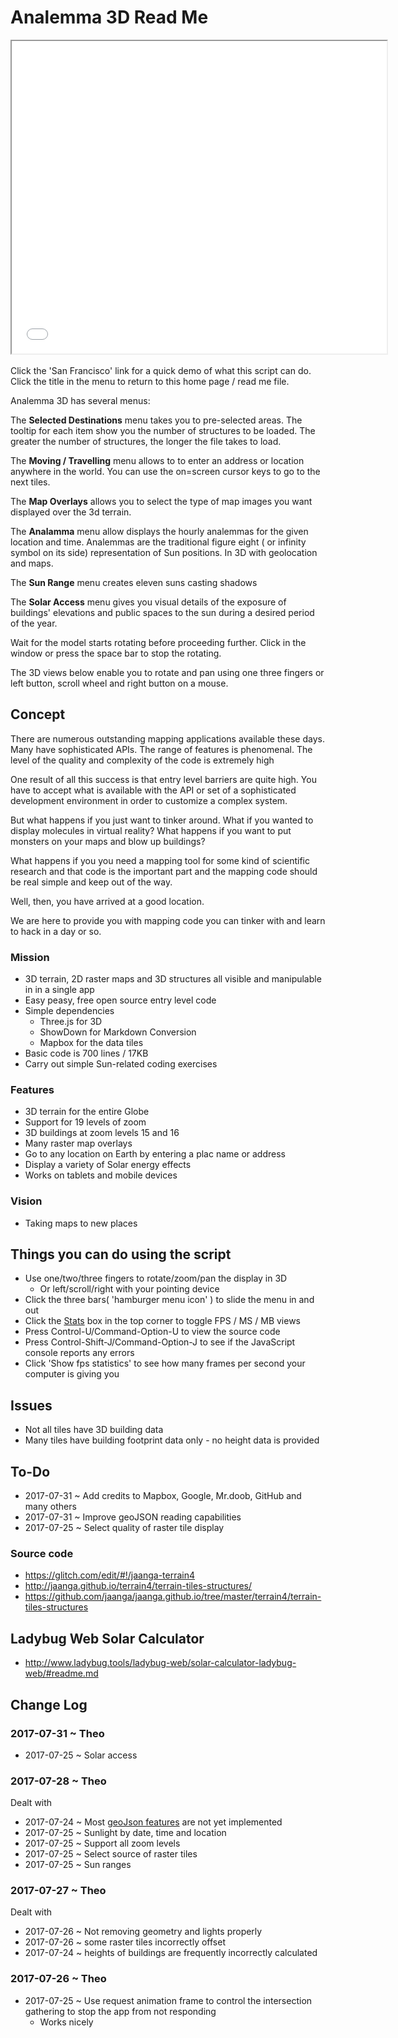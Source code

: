 <span style="display: none" > [You are now in a GitHub source code view - click this link to view Read Me file as a web page]( http://ladybug-tools.github.io/ladybug-web/analemma3-3d/ 'View file as a web page.' ) </span>

Analemma 3D Read Me
====

<iframe src="analemma3-3d.html" width="600" height="500" >
<img src="../images/ladybug-logo.png" >
Analema3 3D showing downtown San Francisco with Hyatt Embarcadero at center
</iframe>




Click the 'San Francisco' link for a quick demo of what this script can do. Click the title in the menu to return to this home page / read me file.


Analemma 3D has several menus:

The **Selected Destinations** menu takes you to pre-selected areas. The tooltip for each item show you the number of structures to be loaded. The greater the number of structures, the longer the file takes to load.

The **Moving / Travelling** menu allows to to enter an address or location anywhere in the world. You can use the on=screen cursor keys to go to the next tiles.

The **Map Overlays** allows you to select the type of map images you want displayed over the 3d terrain.

The **Analamma** menu allow displays the hourly analemmas for the given location and time. Analemmas are the traditional figure eight ( or infinity symbol on its side) representation of Sun positions. In 3D with geolocation and maps.

The **Sun Range** menu creates eleven suns casting shadows

The **Solar Access** menu gives you visual details of the exposure of buildings' elevations and public spaces to the sun during a desired period of the year.

Wait for the model starts rotating before proceeding further. Click in the window or press the space bar to stop the rotating.

The 3D views below enable you to rotate and pan using one three fingers or left button, scroll wheel and right button on a mouse.




## Concept

There are numerous outstanding mapping applications available these days. Many have sophisticated APIs. 
The range of features is phenomenal. The level of the quality and complexity of the code is extremely high 

One result of all this success is that entry level barriers are quite high. You have to accept what is available with the API or set of a sophisticated development environment in order to customize a complex system.

But what happens if you just want to tinker around. What if you wanted to display molecules in virtual reality? What happens if you want to put monsters on your maps and blow up buildings?

What happens if you you need a mapping tool for some kind of scientific research and that code is the important part and the mapping code should be real simple and keep out of the way.

Well, then, you have arrived at a good location.

We are here to provide you with mapping code you can tinker with and learn to hack in a day or so.


### Mission

* 3D terrain, 2D raster maps and 3D structures all visible and manipulable in in a single app
* Easy peasy, free open source entry level code
* Simple dependencies
	* Three.js for 3D
	* ShowDown for Markdown Conversion
	* Mapbox for the data tiles
* Basic code is 700 lines / 17KB
* Carry out simple Sun-related coding exercises 



### Features

* 3D terrain for the entire Globe
* Support for 19 levels of zoom
* 3D buildings at zoom levels 15 and 16
* Many raster map overlays
* Go to any location on Earth by entering a plac name or address
* Display a variety of Solar energy effects
* Works on tablets and mobile devices





### Vision

* Taking maps to new places

## Things you can do using the script

* Use one/two/three fingers to rotate/zoom/pan the display in 3D
	* Or left/scroll/right with your pointing device
* Click the three bars( 'hamburger menu icon' ) to slide the menu in and out
* Click the [Stats]( https://github.com/mrdoob/stats.js/ ) box in the top corner to toggle FPS / MS / MB views
* Press Control-U/Command-Option-U to view the source code
* Press Control-Shift-J/Command-Option-J to see if the JavaScript console reports any errors
* Click 'Show fps statistics' to see how many frames per second your computer is giving you




## Issues

* Not all tiles have 3D building data
* Many tiles have building footprint data only - no height data is provided



## To-Do

* 2017-07-31 ~ Add credits to Mapbox, Google, Mr.doob, GitHub and many others
* 2017-07-31 ~ Improve geoJSON reading capabilities
* 2017-07-25 ~ Select quality of raster tile display


### Source code

* <https://glitch.com/edit/#!/jaanga-terrain4>
* <http://jaanga.github.io/terrain4/terrain-tiles-structures/>
* <https://github.com/jaanga/jaanga.github.io/tree/master/terrain4/terrain-tiles-structures>


## Ladybug Web Solar Calculator 

* http://www.ladybug.tools/ladybug-web/solar-calculator-ladybug-web/#readme.md



## Change Log

### 2017-07-31 ~ Theo


* 2017-07-25 ~ Solar access


### 2017-07-28 ~ Theo

Dealt with

* 2017-07-24 ~ Most [geoJson features]( https://en.wikipedia.org/wiki/GeoJSON ) are not yet implemented
* 2017-07-25 ~ Sunlight by date, time and location
* 2017-07-25 ~ Support all zoom levels
* 2017-07-25 ~ Select source of raster tiles
* 2017-07-25 ~ Sun ranges

### 2017-07-27 ~ Theo

Dealt with

* 2017-07-26 ~ Not removing geometry and lights properly
* 2017-07-26 ~ some raster tiles incorrectly offset 
* 2017-07-24 ~ heights of buildings are frequently incorrectly calculated


### 2017-07-26 ~ Theo

* 2017-07-25 ~ Use request animation frame to control the intersection gathering to stop the app from not responding
	* Works nicely
